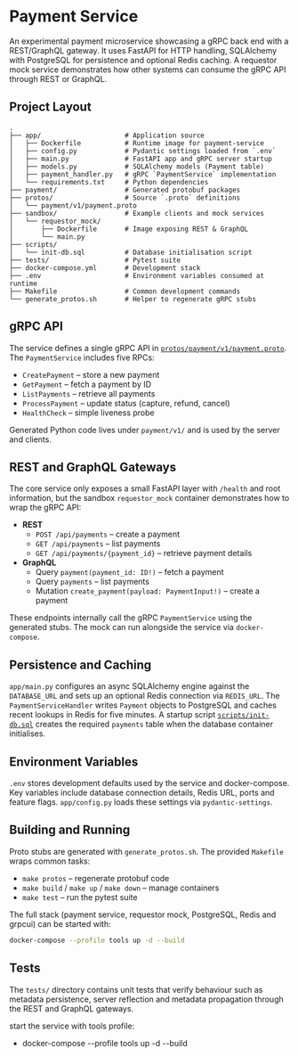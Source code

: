 # Payment Service

An experimental payment microservice showcasing a gRPC back end with a
REST/GraphQL gateway.  It uses FastAPI for HTTP handling, SQLAlchemy with
PostgreSQL for persistence and optional Redis caching.  A requestor mock
service demonstrates how other systems can consume the gRPC API through REST or
GraphQL.

## Project Layout

```
.
├── app/                     # Application source
│   ├── Dockerfile           # Runtime image for payment-service
│   ├── config.py            # Pydantic settings loaded from `.env`
│   ├── main.py              # FastAPI app and gRPC server startup
│   ├── models.py            # SQLAlchemy models (Payment table)
│   ├── payment_handler.py   # gRPC `PaymentService` implementation
│   └── requirements.txt     # Python dependencies
├── payment/                 # Generated protobuf packages
├── protos/                  # Source `.proto` definitions
│   └── payment/v1/payment.proto
├── sandbox/                 # Example clients and mock services
│   └── requestor_mock/
│       ├── Dockerfile       # Image exposing REST & GraphQL
│       └── main.py
├── scripts/
│   └── init-db.sql          # Database initialisation script
├── tests/                   # Pytest suite
├── docker-compose.yml       # Development stack
├── .env                     # Environment variables consumed at runtime
├── Makefile                 # Common development commands
└── generate_protos.sh       # Helper to regenerate gRPC stubs
```

## gRPC API

The service defines a single gRPC API in
[`protos/payment/v1/payment.proto`](protos/payment/v1/payment.proto).  The
`PaymentService` includes five RPCs:

- `CreatePayment` – store a new payment
- `GetPayment` – fetch a payment by ID
- `ListPayments` – retrieve all payments
- `ProcessPayment` – update status (capture, refund, cancel)
- `HealthCheck` – simple liveness probe

Generated Python code lives under `payment/v1/` and is used by the server and
clients.

## REST and GraphQL Gateways

The core service only exposes a small FastAPI layer with `/health` and root
information, but the sandbox `requestor_mock` container demonstrates how to
wrap the gRPC API:

- **REST**
  - `POST /api/payments` – create a payment
  - `GET /api/payments` – list payments
  - `GET /api/payments/{payment_id}` – retrieve payment details
- **GraphQL**
  - Query `payment(payment_id: ID!)` – fetch a payment
  - Query `payments` – list payments
  - Mutation `create_payment(payload: PaymentInput!)` – create a payment

These endpoints internally call the gRPC `PaymentService` using the generated
stubs.  The mock can run alongside the service via `docker-compose`.

## Persistence and Caching

`app/main.py` configures an async SQLAlchemy engine against the `DATABASE_URL`
and sets up an optional Redis connection via `REDIS_URL`.  The
`PaymentServiceHandler` writes `Payment` objects to PostgreSQL and caches recent
lookups in Redis for five minutes.  A startup script
[`scripts/init-db.sql`](scripts/init-db.sql) creates the required `payments`
table when the database container initialises.

## Environment Variables

`.env` stores development defaults used by the service and docker-compose.  Key
variables include database connection details, Redis URL, ports and feature
flags.  `app/config.py` loads these settings via `pydantic-settings`.

## Building and Running

Proto stubs are generated with `generate_protos.sh`.  The provided `Makefile`
wraps common tasks:

- `make protos` – regenerate protobuf code
- `make build` / `make up` / `make down` – manage containers
- `make test` – run the pytest suite

The full stack (payment service, requestor mock, PostgreSQL, Redis and grpcui)
can be started with:

```bash
docker-compose --profile tools up -d --build
```

## Tests

The `tests/` directory contains unit tests that verify behaviour such as
metadata persistence, server reflection and metadata propagation through the
REST and GraphQL gateways.

start the service with tools profile:
 - docker-compose --profile tools up -d --build
